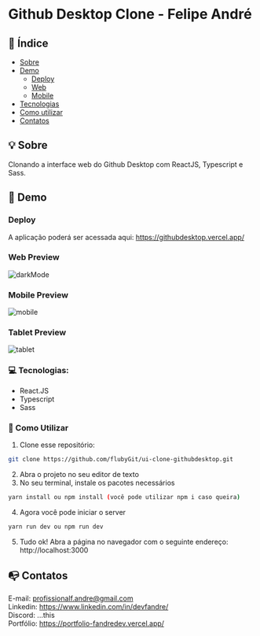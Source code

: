 <br />

# Github Desktop Clone - Felipe André


## :checkered_flag: Índice

* [Sobre](#bulb-sobre)
* [Demo](#iphone-demo)
  * [Deploy](#live)
  * [Web](#web)
  * [Mobile](#mobile)
* [Tecnologias](#computer-tecnologias)
* [Como utilizar](#wrench-como-utilizar)
* [Contatos](#mailbox_with_no_mail-contatos)

## :bulb: Sobre
Clonando a interface web do Github Desktop com ReactJS,
Typescript e Sass.

## :iphone: Demo

### Deploy

A aplicação poderá ser acessada aqui: https://githubdesktop.vercel.app/

### Web Preview
![darkMode](https://user-images.githubusercontent.com/49297012/95034002-7dc73380-0696-11eb-9b45-20d15e34b539.png)

### Mobile Preview
![mobile](https://user-images.githubusercontent.com/49297012/95033897-1f01ba00-0696-11eb-997a-39acedf8aee6.png)

### Tablet Preview
![tablet](https://user-images.githubusercontent.com/49297012/95034038-9e8f8900-0696-11eb-980c-1d9c269e0fde.png)



### :computer: Tecnologias:
- React.JS
- Typescript
- Sass

### :wrench: Como Utilizar

1. Clone esse repositório:
```sh 
git clone https://github.com/flubyGit/ui-clone-githubdesktop.git
```
2. Abra o projeto no seu editor de texto
3. No seu terminal, instale os pacotes necessários
```sh 
yarn install ou npm install (você pode utilizar npm i caso queira)
``` 
4. Agora você pode iniciar o server
```sh 
yarn run dev ou npm run dev
```
5. Tudo ok! Abra a página no navegador com o seguinte endereço: http://localhost:3000

## :mailbox_with_no_mail: Contatos
E-mail: profissionalf.andre@gmail.com<br>
Linkedin: https://www.linkedin.com/in/devfandre/<br>
Discord: ...this<br>
Portfólio: https://portfolio-fandredev.vercel.app/
